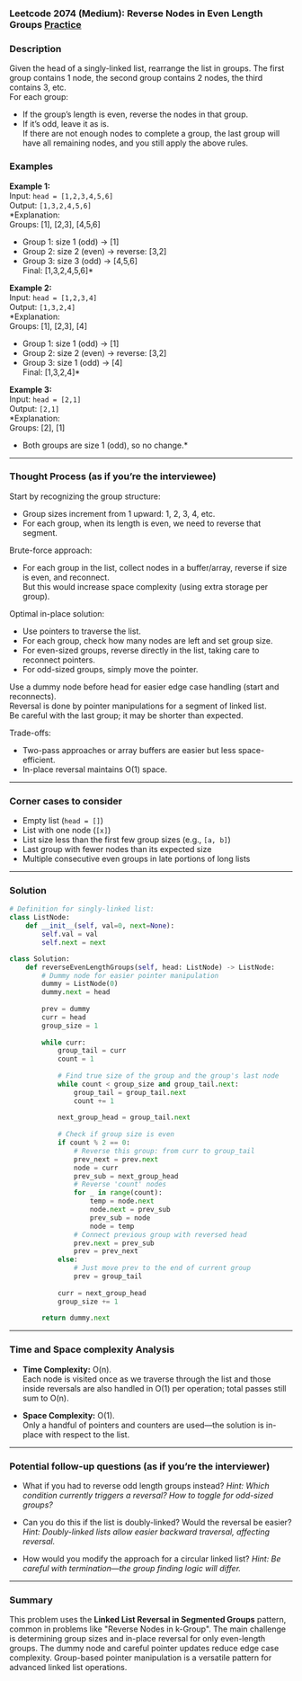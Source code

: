 ### Leetcode 2074 (Medium): Reverse Nodes in Even Length Groups [Practice](https://leetcode.com/problems/reverse-nodes-in-even-length-groups)

### Description  
Given the head of a singly-linked list, rearrange the list in groups. The first group contains 1 node, the second group contains 2 nodes, the third contains 3, etc.  
For each group:  
- If the group’s length is even, reverse the nodes in that group.
- If it’s odd, leave it as is.  
If there are not enough nodes to complete a group, the last group will have all remaining nodes, and you still apply the above rules.

### Examples  

**Example 1:**  
Input: `head = [1,2,3,4,5,6]`  
Output: `[1,3,2,4,5,6]`  
*Explanation:  
Groups: [1], [2,3], [4,5,6]  
- Group 1: size 1 (odd) → [1]  
- Group 2: size 2 (even) → reverse: [3,2]  
- Group 3: size 3 (odd) → [4,5,6]  
Final: [1,3,2,4,5,6]*

**Example 2:**  
Input: `head = [1,2,3,4]`  
Output: `[1,3,2,4]`  
*Explanation:  
Groups: [1], [2,3], [4]  
- Group 1: size 1 (odd) → [1]  
- Group 2: size 2 (even) → reverse: [3,2]  
- Group 3: size 1 (odd) → [4]  
Final: [1,3,2,4]*

**Example 3:**  
Input: `head = [2,1]`  
Output: `[2,1]`  
*Explanation:  
Groups: [2], [1]  
- Both groups are size 1 (odd), so no change.*

---

### Thought Process (as if you’re the interviewee)  

Start by recognizing the group structure:  
- Group sizes increment from 1 upward: 1, 2, 3, 4, etc.
- For each group, when its length is even, we need to reverse that segment.

Brute-force approach:  
- For each group in the list, collect nodes in a buffer/array, reverse if size is even, and reconnect.  
But this would increase space complexity (using extra storage per group).

Optimal in-place solution:  
- Use pointers to traverse the list.
- For each group, check how many nodes are left and set group size.
- For even-sized groups, reverse directly in the list, taking care to reconnect pointers.
- For odd-sized groups, simply move the pointer.

Use a dummy node before head for easier edge case handling (start and reconnects).  
Reversal is done by pointer manipulations for a segment of linked list.  
Be careful with the last group; it may be shorter than expected.

Trade-offs:  
- Two-pass approaches or array buffers are easier but less space-efficient.
- In-place reversal maintains O(1) space.

---

### Corner cases to consider  
- Empty list (`head = []`)
- List with one node (`[x]`)
- List size less than the first few group sizes (e.g., `[a, b]`)
- Last group with fewer nodes than its expected size
- Multiple consecutive even groups in late portions of long lists

---

### Solution

```python
# Definition for singly-linked list:
class ListNode:
    def __init__(self, val=0, next=None):
        self.val = val
        self.next = next

class Solution:
    def reverseEvenLengthGroups(self, head: ListNode) -> ListNode:
        # Dummy node for easier pointer manipulation
        dummy = ListNode(0)
        dummy.next = head
        
        prev = dummy
        curr = head
        group_size = 1
        
        while curr:
            group_tail = curr
            count = 1
            
            # Find true size of the group and the group's last node
            while count < group_size and group_tail.next:
                group_tail = group_tail.next
                count += 1
            
            next_group_head = group_tail.next
            
            # Check if group size is even
            if count % 2 == 0:
                # Reverse this group: from curr to group_tail
                prev_next = prev.next
                node = curr
                prev_sub = next_group_head
                # Reverse 'count' nodes
                for _ in range(count):
                    temp = node.next
                    node.next = prev_sub
                    prev_sub = node
                    node = temp
                # Connect previous group with reversed head
                prev.next = prev_sub
                prev = prev_next
            else:
                # Just move prev to the end of current group
                prev = group_tail
            
            curr = next_group_head
            group_size += 1
        
        return dummy.next
```

---

### Time and Space complexity Analysis  

- **Time Complexity:** O(n).  
  Each node is visited once as we traverse through the list and those inside reversals are also handled in O(1) per operation; total passes still sum to O(n).

- **Space Complexity:** O(1).  
  Only a handful of pointers and counters are used—the solution is in-place with respect to the list.

---

### Potential follow-up questions (as if you’re the interviewer)  

- What if you had to reverse odd length groups instead?
  *Hint: Which condition currently triggers a reversal? How to toggle for odd-sized groups?*

- Can you do this if the list is doubly-linked? Would the reversal be easier?
  *Hint: Doubly-linked lists allow easier backward traversal, affecting reversal.*

- How would you modify the approach for a circular linked list?
  *Hint: Be careful with termination—the group finding logic will differ.*

---

### Summary

This problem uses the **Linked List Reversal in Segmented Groups** pattern, common in problems like "Reverse Nodes in k-Group". The main challenge is determining group sizes and in-place reversal for only even-length groups. The dummy node and careful pointer updates reduce edge case complexity. Group-based pointer manipulation is a versatile pattern for advanced linked list operations.